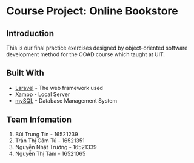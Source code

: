 # Course Project: Online Bookstore

## Introduction
This is our final practice exercises designed by object-oriented software development method for the OOAD course which taught at UIT.

## Built With

* [Laravel](https://laravel.com/docs/6.x) - The web framework used
* [Xampp](https://www.apachefriends.org/index.html) - Local Server
* [mySQL](https://www.mysql.com/) - Database Management System

## Team Infomation
1. Bùi Trung Tín - 16521239
2. Trần Thị Cẩm Tú - 16521351
3. Nguyễn Nhật Trường - 16521339
4. Nguyễn Thị Tâm - 16521065



